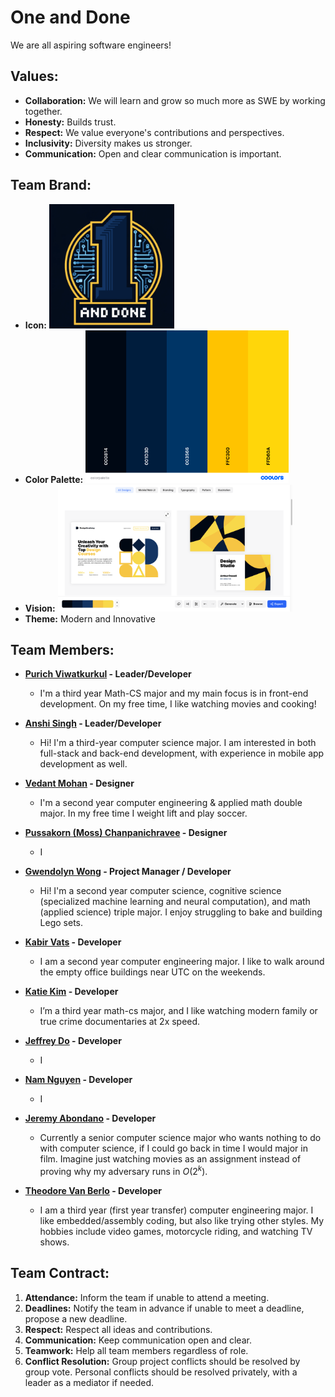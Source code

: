 # One and Done
We are all aspiring software engineers!

## Values:
- **Collaboration:** We will learn and grow so much more as SWE by working together.
- **Honesty:** Builds trust.
- **Respect:** We value everyone's contributions and perspectives.
- **Inclusivity:** Diversity makes us stronger.
- **Communication:** Open and clear communication is important.

## Team Brand:
- **Icon:** <img src="branding/icon.png" width="200">
- **Color Palette:** <img src="branding/colorpalette.png" width="325">
- **Vision:** <img src="branding/vision.png" width="375">
- **Theme:** Modern and Innovative

## Team Members:
- **[Purich Viwatkurkul](https://github.com/pviwatkurkul) - Leader/Developer**
  - I'm a third year Math-CS major and my main focus is in front-end development. On my free time, I like watching movies and cooking!

- **[Anshi Singh](https://anshisinghh.github.io/Personal-Portfolio/) - Leader/Developer**
  - Hi! I'm a third-year computer science major. I am interested in both full-stack and back-end development, with experience in mobile app development as well.

- **[Vedant Mohan](https://github.com/VedantMohann) - Designer**
  - I'm a second year computer engineering & applied math double major. In my free time I weight lift and play soccer.

- **[Pussakorn (Moss) Chanpanichravee](https://github.com/PussakornCH) - Designer** 
  - I 

- **[Gwendolyn Wong](https://github.com/gewnwong) - Project Manager / Developer** 
  - Hi! I'm a second year computer science, cognitive science (specialized machine learning and neural computation), and math (applied science) triple major. I enjoy struggling to bake and building Lego sets.

- **[Kabir Vats](https://github.com/kabir-vats) - Developer** 
  - I am a second year computer engineering major. I like to walk around the empty office buildings near UTC on the weekends. 

- **[Katie Kim](https://github.com/katieki) - Developer** 
  - I’m a third year math-cs major, and I like watching modern family or true crime documentaries at 2x speed.

- **[Jeffrey Do](https://github.com/Doughster) - Developer** 
  - I 

- **[Nam Nguyen](https://github.com/afacade) - Developer**
  - I 

- **[Jeremy Abondano](https://github.com/Jabo10) - Developer** 
  - Currently a senior computer science major who wants nothing to do with computer science, if I could go back in time I would major in film. Imagine just watching movies as an assignment instead of proving why my adversary runs in $O(2^k)$. 

- **[Theodore Van Berlo](https://github.com/TheodoreVB) - Developer**
  - I am a third year (first year transfer) computer engineering major. I like embedded/assembly coding, but also like trying other styles. My hobbies include video games, motorcycle riding, and watching TV shows.
 
## Team Contract:
1. **Attendance:** Inform the team if unable to attend a meeting.
2. **Deadlines:** Notify the team in advance if unable to meet a deadline, propose a new deadline.
3. **Respect:** Respect all ideas and contributions.
4. **Communication:** Keep communication open and clear.
5. **Teamwork:** Help all team members regardless of role.
6. **Conflict Resolution:** Group project conflicts should be resolved by group vote. Personal conflicts should be resolved privately, with a leader as a mediator if needed.
